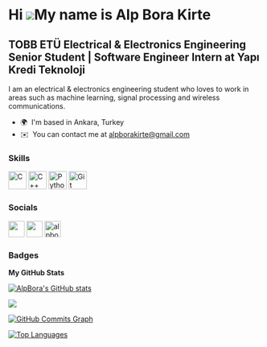 Hi ![](https://user-images.githubusercontent.com/18350557/176309783-0785949b-9127-417c-8b55-ab5a4333674e.gif)My name is Alp Bora Kirte
======================================================================================================================================

TOBB ETÜ Electrical & Electronics Engineering Senior Student | Software Engineer Intern at Yapı Kredi Teknoloji
--------------------------------------------------------------------------------------------------

I am an electrical & electronics engineering student who loves to work in areas such as machine learning, signal processing and wireless communications.

* 🌍  I'm based in Ankara, Turkey
* ✉️  You can contact me at [alpborakirte@gmail.com](mailto:alpborakirte@gmail.com)

### Skills


<p align="left">
<a href="https://docs.microsoft.com/en-us/cpp/?view=msvc-170" target="_blank" rel="noreferrer"><img src="https://raw.githubusercontent.com/danielcranney/readme-generator/main/public/icons/skills/c-colored.svg" width="36" height="36" alt="C" /></a>
<a href="https://docs.microsoft.com/en-us/cpp/?view=msvc-170" target="_blank" rel="noreferrer"><img src="https://raw.githubusercontent.com/danielcranney/readme-generator/main/public/icons/skills/cplusplus-colored.svg" width="36" height="36" alt="C++" /></a>
<a href="https://www.python.org/" target="_blank" rel="noreferrer"><img src="https://raw.githubusercontent.com/danielcranney/readme-generator/main/public/icons/skills/python-colored.svg" width="36" height="36" alt="Python" /></a>
<a href="https://git-scm.com/" target="_blank" rel="noreferrer"><img src="https://raw.githubusercontent.com/danielcranney/readme-generator/main/public/icons/skills/git-colored.svg" width="36" height="36" alt="Git" /></a>
</p>


### Socials

<p align="left">
  <a href="https://www.github.com/AlpBora" target="_blank" rel="noreferrer"><img src="https://raw.githubusercontent.com/danielcranney/readme-generator/main/public/icons/socials/github-dark.svg" width="32" height="32" /></a>
  <a href="https://www.linkedin.com/in/alpborakirte/" target="_blank" rel="noreferrer"><img src="https://raw.githubusercontent.com/danielcranney/readme-generator/main/public/icons/socials/linkedin.svg" width="32" height="32" /></a>
  <a href="https://kaggle.com/alpborakirte" target="blank"><img src="https://raw.githubusercontent.com/rahuldkjain/github-profile-readme-generator/master/src/images/icons/Social/kaggle.svg" alt="alpborakirte" height="32" width="32" /></a>
</p>


### Badges

<b>My GitHub Stats</b>

<a href="http://www.github.com/AlpBora"><img src="https://github-readme-stats.vercel.app/api?username=AlpBora&show_icons=true&hide=&count_private=true&title_color=0891b2&text_color=ffffff&icon_color=0891b2&bg_color=1c1917&hide_border=true&show_icons=true" alt="AlpBora's GitHub stats" /></a>

<a href="http://www.github.com/AlpBora"><img src="https://github-readme-streak-stats.herokuapp.com/?user=AlpBora&stroke=ffffff&background=1c1917&ring=0891b2&fire=0891b2&currStreakNum=ffffff&currStreakLabel=0891b2&sideNums=ffffff&sideLabels=ffffff&dates=ffffff&hide_border=true" /></a>

<a href="http://www.github.com/AlpBora"><img src="https://github-readme-activity-graph.cyclic.app/graph?username=AlpBora&bg_color=1c1917&color=ffffff&line=0891b2&point=ffffff&area_color=1c1917&area=true&hide_border=true&custom_title=GitHub%20Commits%20Graph" alt="GitHub Commits Graph" /></a>

<a href="https://github.com/AlpBora" align="left"><img src="https://github-readme-stats.vercel.app/api/top-langs/?username=AlpBora&langs_count=10&title_color=0891b2&text_color=ffffff&icon_color=0891b2&bg_color=1c1917&hide_border=true&locale=en&custom_title=Top%20%Languages" alt="Top Languages" /></a>
